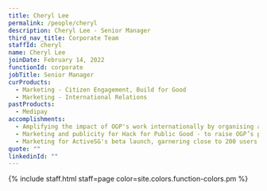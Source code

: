 ```yaml
---
title: Cheryl Lee
permalink: /people/cheryl
description: Cheryl Lee - Senior Manager
third_nav_title: Corporate Team
staffId: cheryl
name: Cheryl Lee
joinDate: February 14, 2022
functionId: corporate
jobTitle: Senior Manager
curProducts:
  - Marketing - Citizen Engagement, Build for Good
  - Marketing - International Relations
pastProducts:
  - Medipay
accomplishments:
  - Amplifying the impact of OGP's work internationally by organising and hosting foreign delegates from Malaysia, Cambodia, Vietnam and Brunei.
  - Marketing and publicity for Hack for Public Good - to raise OGP’s profile to citizens, public officers and the local media, inspiring people to join us to do public good and demonstrating what an effective government looks like.
  - Marketing for ActiveSG's beta launch, garnering close to 200 users in the first 3 days of launch with a $3,500 budget.
quote: ""
linkedinId: ""
---
```


{% include staff.html staff=page color=site.colors.function-colors.pm %}
